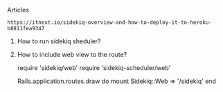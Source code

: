 Articles

    https://itnext.io/sidekiq-overview-and-how-to-deploy-it-to-heroku-b8811fea9347

1. How to run sidekiq sheduler?

2. How to include web view to the route?
    
    require 'sidekiq/web'
    require 'sidekiq-scheduler/web'

    Rails.application.routes.draw do
      mount Sidekiq::Web => '/sidekiq'
    end
